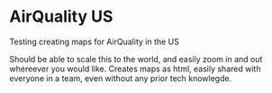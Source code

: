 # AirQuality US
 Testing creating maps for AirQuality in the US

Should be able to scale this to the world, and easily zoom in and out whereever you would like. Creates maps as html, easily shared with everyone in a team, even without any prior tech knowlegde. 
